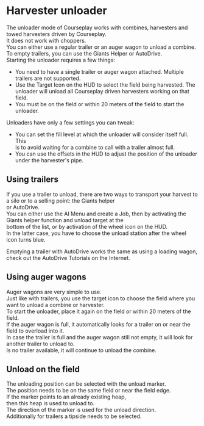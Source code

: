 # Harvester unloader  
The unloader mode of Courseplay works with combines, harvesters and towed harvesters driven by Courseplay.  
It does not work with choppers.  
You can either use a regular trailer or an auger wagon to unload a combine.  
To empty trailers, you can use the Giants Helper or AutoDrive.  
Starting the unloader requires a few things:  
- You need to have a single trailer or auger wagon attached. Multiple trailers are not supported.  
- Use the Target Icon on the HUD to select the field being harvested. The unloader will unload all Courseplay driven harvesters working on that field.  
- You must be on the field or within 20 meters of the field to start the unloader.  
  
Unloaders have only a few settings you can tweak:  
- You can set the fill level at which the unloader will consider itself full. This  
is to avoid waiting for a combine to call with a trailer almost full.  
- You can use the offsets in the HUD to adjust the position of the unloader under the harvester's pipe.  
  



## Using trailers

  
If you use a trailer to unload, there are two ways to transport your harvest to a silo or to a selling point: the Giants helper  
or AutoDrive.  
You can either use the AI Menu and create a Job, then by activating the Giants helper function and unload target at the  
bottom of the list, or by activation of the wheel icon on the HUD.  
In the latter case, you have to choose the unload station after the wheel icon turns blue.  
  
Emptying a trailer with AutoDrive works the same as using a loading wagon, check out the AutoDrive Tutorials on the Internet.  



## Using auger wagons

  
Auger wagons are very simple to use.  
Just like with trailers, you use the target icon to choose the field where you want to unload a combine or harvester.  
To start the unloader, place it again on the field or within 20 meters of the field.  
If the auger wagon is full, it automatically looks for a trailer on or near the field to overload into it.  
In case the trailer is full and the auger wagon still not empty, it will look for another trailer to unload to.  
Is no trailer available, it will continue to unload the combine.  



## Unload on the field

  
The unloading position can be selected with the unload marker.  
The position needs to be on the same field or near the field edge.  
If the marker points to an already existing heap,   
then this heap is used to unload to.  
The direction of the marker is used for the unload direction.  
Additionally for trailers a tipside needs to be selected.  


